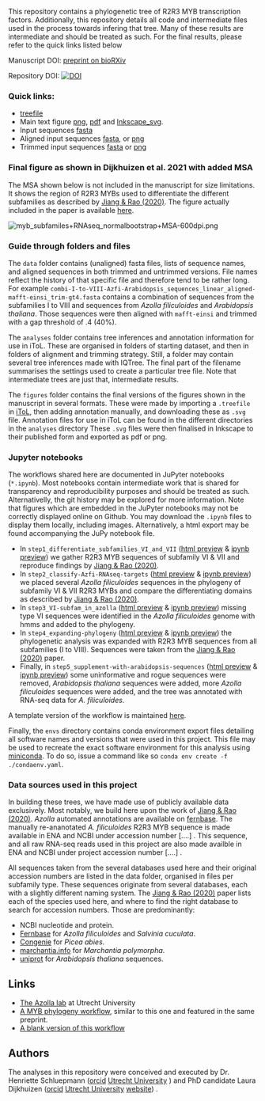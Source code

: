 This repository contains a phylogenetic tree of R2R3 MYB transcription factors.
Additionally, this repository details all code and intermediate files used in the process towards infering that tree.
Many of these results are intermediate and should be treated as such.
For the final results, please refer to the quick links listed below

Manuscript DOI:  [preprint on bioRXiv](https://www.biorxiv.org/content/10.1101/2020.09.09.289736v2)

Repository DOI: [![DOI](https://zenodo.org/badge/283424814.svg)](https://zenodo.org/badge/latestdoi/283424814)

### Quick links:
 * [treefile](analyses/combi-I-to-VIII-Azfi-Arabidopsis_sequences_linear_trees/aligned-mafft-einsi_trim-gt4/combi-I-to-VIII-Azfi-Arabidopsis_sequences_linear_aligned-mafft-einsi_trim-gt4_iqtree-b1000.treefile)
 * Main text figure 
 [png](figures/myb_subfamiles+RNAseq_normalbootstrap-600dpi.png), 
 [pdf](figures/myb_subfamiles+RNAseq_normalbootstrap.pdf) and 
 [Inkscape_svg](figures/myb_subfamiles+RNAseq_normalbootstrap.svg). 
 * Input sequences [fasta ](data/combi-I-to-VIII-Azfi-Arabidopsis_sequences_linear.fasta) 
 * Aligned input sequences [fasta](data/alignments_raw/combi-I-to-VIII-Azfi-Arabidopsis_sequences_linear_aligned-mafft-einsi.fasta),
or [png](data/alignments_raw/combi-I-to-VIII-Azfi-Arabidopsis_sequences_linear_aligned-mafft-einsi.png)
 * Trimmed input sequences [fasta](data/alignments_trimmed/combi-I-to-VIII-Azfi-Arabidopsis_sequences_linear_aligned-mafft-einsi_trim-gt4.fasta)
or [png](data/alignments_trimmed/combi-I-to-VIII-Azfi-Arabidopsis_sequences_linear_aligned-mafft-einsi_trim-gt4.png)

### Final figure as shown in Dijkhuizen et al. 2021 with added MSA 
The MSA shown below is not included in the manuscript for size limitations. 
It shows the region of R2R3 MYBs used to differentiate the different subfamilies as described by [Jiang & Rao (2020)](https://doi.org/10.1104/pp.19.01082).
The figure actually included in the paper is available [here](figures/myb_subfamiles+RNAseq_normalbootstrap-600dpi.png).

![myb_subfamiles+RNAseq_normalbootstrap+MSA-600dpi.png](figures/myb_subfamiles+RNAseq_normalbootstrap+MSA-600dpi.png)

### Guide through folders and files

The `data` folder contains (unaligned) fasta files, lists of sequence names, and aligned sequences in both trimmed and untrimmed versions. 
File names reflect the history of that specific file and therefore tend to be rather long.
For example `combi-I-to-VIII-Azfi-Arabidopsis_sequences_linear_aligned-mafft-einsi_trim-gt4.fasta` contains a combination of sequences from the subfamilies I to VIII and sequences from _Azolla filiculoides_ and _Arabidopsis thaliana_. 
Those sequences were then aligned with `mafft-einsi` and trimmed with a gap threshold of .4 (40%).

The `analyses` folder contains tree inferences and annotation information for use in iToL.
These are organised in folders of starting dataset, and then in folders of alignment and trimming strategy.
Still, a folder may contain several tree inferences made with IQTree. 
The final part of the filename summarises the settings used to create a particular tree file. 
Note that intermediate trees are just that, intermediate results. 

The `figures` folder contains the final versions of the figures shown in the manuscript in several formats. 
These were made by importing a `.treefile` in [iToL](https://itol.embl.de/), then adding annotation manually, and downloading these as `.svg` file.
Annotation files for use in iToL can be found in the different directories in the `analyses` directory
These `.svg` files were then finalised in Inkscape to their published form and exported as pdf or png. 

### Jupyter notebooks
The workflows shared here are documented in JuPyter notebooks (`*.ipynb`).
Most notebooks contain intermediate work that is shared for transparency and reproducibility purposes and should be treated as such. 
Alternativelly, the git history may be explored for more information.
Note that figures which are embedded in the JuPyter notebooks may not be correctly displayed online on Github. 
You may download the `.ipynb` files to display them locally, including images. 
Alternatively, a html export may be found accompanying the JuPy notebook file.

 * In `step1_differentiate_subfamilies_VI_and_VII` 
 ([html preview](https://htmlpreview.github.io/?https://raw.githubusercontent.com/lauralwd/azolla_MYBs/main/html_step1_differentiate_subfamilies_VI_and_VII.html) & 
 [ipynb preview](https://github.com/lauralwd/azolla_MYBs/blob/main/step1_differentiate_subfamilies_VI_and_VII.ipynb))
 we gather R2R3 MYB sequences of subfamily VI & VII and reproduce findings by [Jiang & Rao (2020)](https://doi.org/10.1104/pp.19.01082).
 * In `step2_classify-Azfi-RNAseq-targets` 
 ([html preview](https://htmlpreview.github.io/?https://raw.githubusercontent.com/lauralwd/azolla_MYBs/main/html_step2_classify-Azfi-RNAseq-targets.html) & 
 [ipynb preview](https://github.com/lauralwd/azolla_MYBs/blob/main/step2_classify-Azfi-RNAseq-targets.ipynb))
 we placed several _Azolla filiculoides_ sequences in the phylogeny of subfamily VI & VII R2R3 MYBs and compare the differentiating domains as described by [Jiang & Rao (2020)](https://doi.org/10.1104/pp.19.01082).
 * In `step3_VI-subfam_in_azolla` 
 ([html preview](https://htmlpreview.github.io/?https://raw.githubusercontent.com/lauralwd/azolla_MYBs/main/html_step3_VI-subfam_in_azolla.html) & 
 [ipynb preview](https://github.com/lauralwd/azolla_MYBs/blob/main/step3_VI-subfam_in_azolla.ipynb))
 missing type VI sequences were identified in the _Azolla filiculoides_ genome with hmms and added to the phylogeny.
 * In `step4_expanding-phylogeny`
 ([html preview](https://htmlpreview.github.io/?https://raw.githubusercontent.com/lauralwd/azolla_MYBs/main/html_step4_expanding-phylogeny.html) & 
 [ipynb preview](https://github.com/lauralwd/azolla_MYBs/blob/main/step4_expanding-phylogeny.ipynb))
 the phylogenetic analysis was expanded with R2R3 MYB sequences from all subfamilies (I to VIII). Sequences were taken from the [Jiang & Rao (2020)](https://doi.org/10.1104/pp.19.01082) paper.
 * Finally, in `step5_supplement-with-arabidopsis-sequences` 
 ([html preview](https://htmlpreview.github.io/?https://raw.githubusercontent.com/lauralwd/azolla_MYBs/main/html_step5_supplement-with-arabidopsis-sequences.html) & 
 [ipynb preview](https://github.com/lauralwd/azolla_MYBs/blob/main/step5_supplement-with-arabidopsis-sequences.ipynb))
 some uninformative and rogue sequences were removed, _Arabidopsis thaliana_ sequences were added, more _Azolla filiculoides_ sequences were added, and the tree was annotated with RNA-seq data for _A. filiculoides_.
 
A template version of the workflow is maintained [here](https://github.com/lauralwd/lauras_phylogeny_wf).

Finally, the `envs` directory contains conda environment export files detailing all software names and versions that were used in this project.
This file may be used to recreate the exact software environment for this analysis using [miniconda](https://docs.conda.io/en/latest/miniconda.html).
To do so, issue a command like so `conda env create -f ./condaenv.yaml`. 

### Data sources used in this project
In building these trees, we have made use of publicly available data exclusively. 
Most notably, we build here upon the work of [Jiang & Rao (2020)](https://doi.org/10.1104/pp.19.01082).
_Azolla_ automated annotations are available on [fernbase](ftp://ftp.fernbase.org/Azolla_filiculoides/Azolla_asm_v1.1/).
The manually re-ananotated _A. filiculoides_ R2R3 MYB sequence is made available in ENA and NCBI under accession number [....] .
This sequence, and all raw RNA-seq reads used in this project are also made availble in ENA and NCBI under project accession number [....] .

All sequences taken from the several databases used here and their original accession numbers are listed in the data folder, organised in files per subfamily type.
These sequences originate from several databases, each with a slightly different naming system.
The [Jiang & Rao (2020)](https://doi.org/10.1104/pp.19.01082) paper lists each of the species used here, and where to find the right database to search for accession numbers. 
Those are predominantly:
 * NCBI nucleotide and protein.
 * [Fernbase](https://www.fernbase.org/) for _Azolla filiculoides_ and _Salvinia cuculata_.
 * [Congenie](http://www.congenie.org/) for _Picea abies_.
 * [marchantia.info](https://marchantia.info/search) for _Marchantia polymorpha_.
 * [uniprot](http://www.uniprot.org) for _Arabidopsis thaliana_ sequences.

## Links
 * [The Azolla lab](https://www.uu.nl/en/research/molecular-plant-physiology/research-topics/azolla-for-the-circular-economy) at Utrecht University
 * [A MYB phylogeny workflow](https://github.com/lauralwd/azolla_MYBs), similar to this one and featured in the same preprint.
 * [A blank version of this workflow](https://github.com/lauralwd/lauras_phylogeny_wf)

## Authors
The analyses in this repository were conceived and executed by 
Dr. Henriette Schluepmann ([orcid](https://orcid.org/0000-0001-6171-3029)
                           [Utrecht University](https://www.uu.nl/staff/hschlupmann)
                          )
and PhD candidate 
Laura Dijkhuizen ([orcid](https://orcid.org/0000-0002-4628-7671) 
                  [Utrecht University](https://www.uu.nl/staff/lwdijkhuizen)
                  [website](https://www.lauradijkhuizen.com))
.
